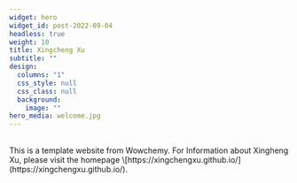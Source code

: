 ```yaml
---
widget: hero
widget_id: post-2022-09-04
headless: true
weight: 10
title: Xingcheng Xu
subtitle: ""
design:
  columns: "1"
  css_style: null
  css_class: null
  background:
    image: ""
hero_media: welcome.jpg
---
```

<br>
T﻿his is a template website from Wowchemy. For Information about Xingheng Xu, please visit the homepage \[https://xingchengxu.github.io/](https://xingchengxu.github.io/).